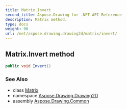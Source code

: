 ```yaml
---
title: Matrix.Invert
second_title: Aspose.Drawing for .NET API Reference
description: Matrix method. 
type: docs
weight: 90
url: /net/aspose.drawing.drawing2d/matrix/invert/
---
```

## Matrix.Invert method

```csharp
public void Invert()
```

### See Also

* class [Matrix](../)
* namespace [Aspose.Drawing.Drawing2D](../../matrix/)
* assembly [Aspose.Drawing.Common](../../../)



